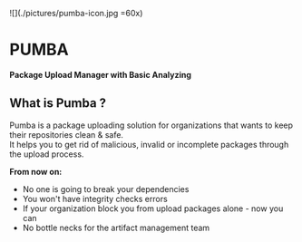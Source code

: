 ![](./pictures/pumba-icon.jpg =60x) 
# PUMBA
**Package Upload Manager with Basic Analyzing**

## What is Pumba ?
Pumba is a package uploading solution for organizations that wants to keep their repositories clean & safe.  
It helps you to get rid of malicious, invalid or incomplete packages through the upload process.

**From now on:**
- No one is going to break your dependencies
- You won't have integrity checks errors
- If your organization block you from upload packages alone - now you can
- No bottle necks for the artifact management team